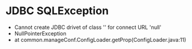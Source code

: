 # JDBC SQLException
- Cannot create JDBC drivet of class '' for connect URL 'null'
- NullPointerException
- at common.manageConf.ConfigLoader.getProp(ConfigLoader.java:11)
